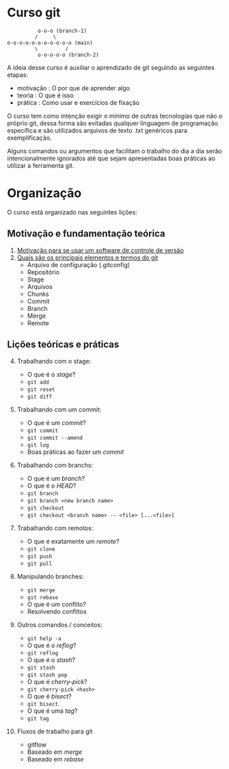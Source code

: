 # Curso git

```
          o-o-o (branch-1)
         /     \
o-o-o-o-o-o-o-o-o-o-o (main)
         \         /
          o-o-o-o-o (branch-2)
```


A ideia desse curso é auxiliar o aprendizado de git seguindo as seguintes etapas:
- motivação : O por que de aprender algo
- teoria    : O que é isso
- prática   : Como usar e exercícios de fixação

O curso tem como intenção exigir o mínimo de outras tecnologias que não o próprio git, dessa forma são evitadas 
qualquer linguagem de programação específica e são utilizados arquivos de texto .txt genéricos para exemplificação.

Alguns comandos ou argumentos que facilitam o trabalho do dia a dia serão intencionalmente ignorados até que
sejam apresentadas boas práticas ao utilizar a ferramenta git.

# Organização

O curso está organizado nas seguintes lições:

## Motivação e fundamentação teórica

1. [Motivação para se usar um software de controle de versão](parte-1.md)
1. [Quais são os principais elementos e termos do git](parte-2.md)
    - Arquivo de configuração (.gitconfig)
    - Repositório
    - Stage
    - Arquivos
    - Chunks
    - Commit
    - Branch
    - Merge
    - Remote
  
## Lições teóricas e práticas

4. Trabalhando com o stage:
    - O que é o *stage*?
    - `git add`
    - `git reset`
    - `git diff`
    
5. Trabalhando com um commit:
    - O que é um *commit*?
    - `git commit`
    - `git commit --amend`
    - `git log`
    - Boas práticas ao fazer um *commit*
    
6. Trabalhando com branchs:
    - O que é um *branch*?
    - O que é o *HEAD*?
    - `git branch`
    - `git branch <new branch name>`
    - `git checkout`
    - `git checkout <branch name> -- <file> [...<file>]`
    
7. Trabalhando com remotos:
    - O que é exatamente um *remote*?
    - `git clone`
    - `git push`
    - `git pull`

8. Manipulando branches:
    - `git merge`
    - `git rebase`
    - O que é um conflito?
    - Resolvendo conflitos
    
9. Outros comandos / conceitos:
    - `git help -a`
    - O que é o *reflog*?
    - `git reflog`
    - O que é o *stash*?
    - `git stash`
    - `git stash pop`
    - O que é *cherry-pick*?
    - `git cherry-pick <hash>`
    - O que é *bisect*?
    - `git bisect`
    - O que é uma *tag*?
    - `git tag`
    
10. Fluxos de trabalho para git
    - gitflow
    - Baseado em *merge*
    - Baseado em *rebase*

    
